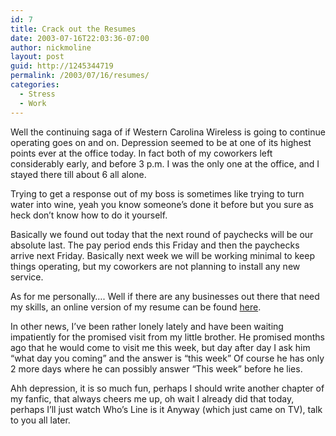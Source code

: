 ```yaml
---
id: 7
title: Crack out the Resumes
date: 2003-07-16T22:03:36-07:00
author: nickmoline
layout: post
guid: http://1245344719
permalink: /2003/07/16/resumes/
categories:
  - Stress
  - Work
---
```

Well the continuing saga of if Western Carolina Wireless is going to continue operating goes on and on. Depression seemed to be at one of its highest points ever at the office today. In fact both of my coworkers left considerably early, and before 3 p.m. I was the only one at the office, and I stayed there till about 6 all alone.

<!--more-->

Trying to get a response out of my boss is sometimes like trying to turn water into wine, yeah you know someone&#8217;s done it before but you sure as heck don&#8217;t know how to do it yourself.

Basically we found out today that the next round of paychecks will be our absolute last. The pay period ends this Friday and then the paychecks arrive next Friday. Basically next week we will be working minimal to keep things operating, but my coworkers are not planning to install any new service.

As for me personally&#8230;. Well if there are any businesses out there that need my skills, an online version of my resume can be found <a title="Nick's Resume" target="_blank" href="http://www.10minuteresume.com/resumes/cap/">here</a>.

In other news, I&#8217;ve been rather lonely lately and have been waiting impatiently for the promised visit from my little brother. He promised months ago that he would come to visit me this week, but day after day I ask him &#8220;what day you coming&#8221; and the answer is &#8220;this week&#8221; Of course he has only 2 more days where he can possibly answer &#8220;This week&#8221; before he lies.

Ahh depression, it is so much fun, perhaps I should write another chapter of my fanfic, that always cheers me up, oh wait I already did that today, perhaps I&#8217;ll just watch Who&#8217;s Line is it Anyway (which just came on TV), talk to you all later.